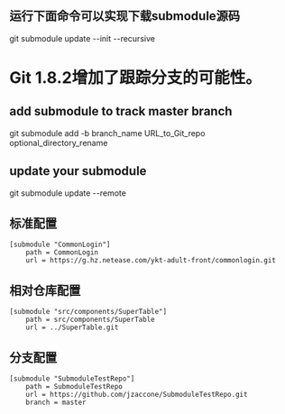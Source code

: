 ## 运行下面命令可以实现下载submodule源码
git submodule update --init --recursive


# Git 1.8.2增加了跟踪分支的可能性。

## add submodule to track master branch
git submodule add -b branch_name URL_to_Git_repo optional_directory_rename

## update your submodule
git submodule update --remote 

## 标准配置
```
[submodule "CommonLogin"]
	path = CommonLogin
	url = https://g.hz.netease.com/ykt-adult-front/commonlogin.git
```


## 相对仓库配置
```
[submodule "src/components/SuperTable"]
	path = src/components/SuperTable
	url = ../SuperTable.git
```    

## 分支配置   
```
[submodule "SubmoduleTestRepo"] 
    path = SubmoduleTestRepo 
    url = https://github.com/jzaccone/SubmoduleTestRepo.git 
    branch = master
```    
